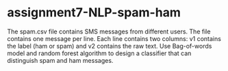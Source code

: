 # assignment7-NLP-spam-ham
The spam.csv file contains SMS messages from different users.
The file contains one message per line. Each line contains two columns: v1 contains the
label
(ham or spam) and v2 contains the raw text.
Use Bag-of-words model and random forest algorithm to design a classifier that can
distinguish spam and ham messages.
